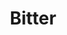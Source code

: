 ---
title: "Bitter"
authors: 
 - Akwaeke Emezi
publishers:
 - Faber & Faber
publish: 2022
series:
 - Pet
order: 2
tags: 
 - sff
 - queer
 - canon
---